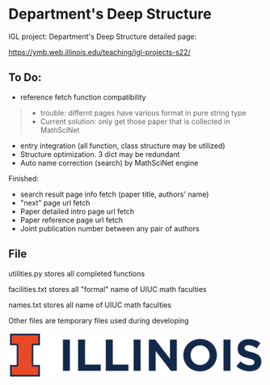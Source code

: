 # Department's Deep Structure
IGL project: Department's Deep Structure
detailed page:

https://ymb.web.illinois.edu/teaching/igl-projects-s22/

## To Do:
- reference fetch function compatibility
> - trouble: differnt pages have various format in pure string type
> - Current solution: only get those paper that is collected in MathSciNet
- entry integration (all function, class structure may be utilized)
- Structure optimization. 3 dict may be redundant 
- Auto name correction (search) by MathSciNet engine

Finished:
- search result page info fetch (paper title, authors' name)
- "next" page url fetch 
- Paper detailed intro page url fetch 
- Paper reference page url fetch
- Joint publication number between any pair of authors

## File
utilities.py stores all completed functions

facilities.txt stores all "formal" name of UIUC math faculties

names.txt stores all name of UIUC math faculties

Other files are temporary files used during developing


![image](https://github.com/CoulsonZhang/Deep_Structure/blob/main/Image/UIUC_logo.png)
